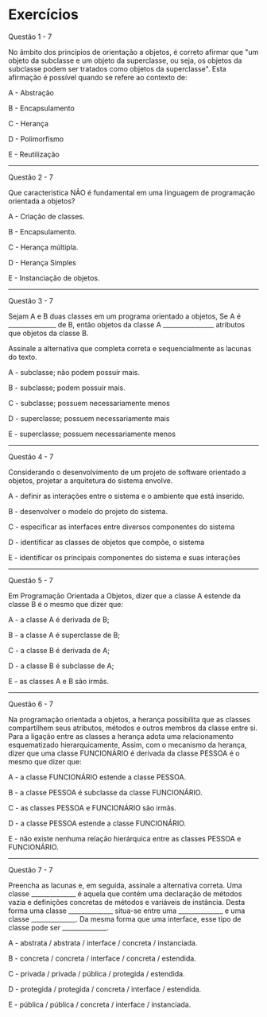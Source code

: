 # Exercícios

Questão 1 - 7

No âmbito dos princípios de orientação a objetos, é correto afirmar que "um objeto da subclasse e um objeto da superclasse, ou seja, os objetos da subclasse podem ser tratados como objetos da superclasse". Esta afirmação é possível quando se refere  ao contexto de:

A - Abstração

B - Encapsulamento

C - Herança

D - Polimorfismo

E - Reutilização

---

Questão 2 - 7

Que característica NÃO é fundamental em uma linguagem de programação orientada a objetos?

A - Criação de classes.

B - Encapsulamento.

C - Herança múltipla.   

D - Herança Simples

E - Instanciação de objetos.

---

Questão 3 - 7

Sejam A e B duas classes em um programa orientado a objetos, Se A é _______________ de B, então objetos da classe A ________________ atributos que objetos da classe B.

Assinale a alternativa que completa correta e sequencialmente as lacunas do texto.

A - subclasse; não podem possuir mais.

B - subclasse; podem possuir mais.  

C - subclasse; possuem necessariamente menos 

D - superclasse; possuem necessariamente mais

E - superclasse; possuem necessariamente menos

--- 

Questão 4 - 7

Considerando o desenvolvimento de um projeto de software orientado a objetos, projetar a arquitetura do sistema envolve.

A - definir as interações entre o sistema e o ambiente que está inserido.

B - desenvolver o modelo do projeto do sistema.

C - especificar as interfaces entre diversos componentes do sistema

D - identificar as classes de objetos que compõe, o sistema

E - identificar os principais componentes do sistema e suas interações 

--- 

Questão 5 - 7

Em Programação Orientada a Objetos, dizer que a classe A estende da classe B é o mesmo que dizer que:

A - a classe A é derivada de B;   

B - a classe A é superclasse de B;

C - a classe B é derivada de A;

D - a classe B é subclasse de A;

E - as classes A e B são irmãs.

---

Questão 6 - 7

Na programação orientada a objetos, a herança possibilita que as classes compartilhem seus atributos, métodos e outros membros da classe entre si. Para a ligação entre as classes a herança adota uma relacionamento esquematizado hierarquicamente, Assim, com o mecanismo da herança, dizer que uma classe FUNCIONÁRIO é derivada da classe PESSOA é o mesmo que dizer que:

A - a classe FUNCIONÁRIO estende a classe PESSOA.  

B - a classe PESSOA é subclasse da classe FUNCIONÁRIO.

C - as classes PESSOA e FUNCIONÁRIO são irmãs.

D - a classe PESSOA estende a classe FUNCIONÁRIO.

E - não existe nenhuma relação hierárquica entre as classes PESSOA e FUNCIONÁRIO.

---

Questão 7 - 7

Preencha as lacunas e, em seguida, assinale a alternativa correta. Uma classe ______________ é aquela que contém uma declaração de métodos vazia e definições concretas de métodos e variáveis de instância. Desta forma uma classe ______________ situa-se entre uma ______________ e uma classe ______________. Da mesma forma que uma interface, esse tipo de classe pode ser ______________.

A - abstrata / abstrata / interface / concreta / instanciada.  

B - concreta / concreta / interface / concreta / estendida.

C - privada / privada / pública / protegida / estendida.

D - protegida / protegida / concreta / interface / estendida.

E - pública / pública / concreta / interface / instanciada.
